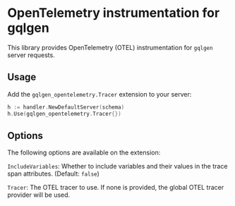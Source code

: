 # OpenTelemetry instrumentation for gqlgen

This library provides OpenTelemetry (OTEL) instrumentation for `gqlgen` server requests.

## Usage
Add the `gqlgen_opentelemetry.Tracer` extension to your server:
```go
h := handler.NewDefaultServer(schema)
h.Use(gqlgen_opentelemetry.Tracer{})
```

## Options
The following options are available on the extension:

`IncludeVariables`: Whether to include variables and their values in the trace span attributes. (Default: `false`)

`Tracer`: The OTEL tracer to use. If none is provided, the global OTEL tracer provider will be used.
